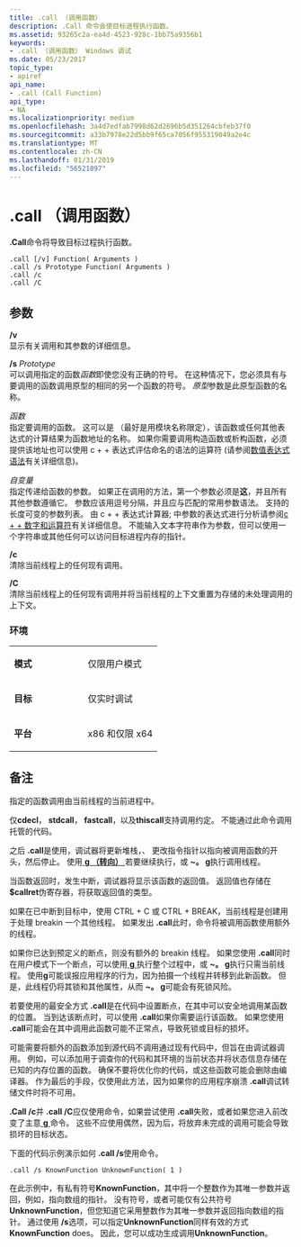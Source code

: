 ```yaml
---
title: .call （调用函数）
description: .Call 命令会使目标进程执行函数。
ms.assetid: 93265c2a-ea4d-4523-928c-1bb75a9356b1
keywords:
- .call （调用函数） Windows 调试
ms.date: 05/23/2017
topic_type:
- apiref
api_name:
- .call (Call Function)
api_type:
- NA
ms.localizationpriority: medium
ms.openlocfilehash: 3a4d7edfab7998d62d2696b5d351264cbfeb37f0
ms.sourcegitcommit: a33b7978e22d5bb9f65ca7056f955319049a2e4c
ms.translationtype: MT
ms.contentlocale: zh-CN
ms.lasthandoff: 01/31/2019
ms.locfileid: "56521897"
---
```

# <a name="call-call-function"></a>.call （调用函数）


**.Call**命令将导致目标过程执行函数。

```dbgsyntax
.call [/v] Function( Arguments ) 
.call /s Prototype Function( Arguments ) 
.call /c 
.call /C 
```

## <a name="span-idddkmetacallfunctiondbgspanspan-idddkmetacallfunctiondbgspanparameters"></a><span id="ddk_meta_call_function_dbg"></span><span id="DDK_META_CALL_FUNCTION_DBG"></span>参数


<span id="________v______"></span><span id="________V______"></span> **/v**   
显示有关调用和其参数的详细信息。

<span id="________s________Prototype______"></span><span id="________s________prototype______"></span><span id="________S________PROTOTYPE______"></span> **/s** *Prototype*   
可以调用指定的函数*函数*即使您没有正确的符号。 在这种情况下，您必须具有与要调用的函数调用原型的相同的另一个函数的符号。 *原型*参数是此原型函数的名称。

<span id="_______Function______"></span><span id="_______function______"></span><span id="_______FUNCTION______"></span> *函数*   
指定要调用的函数。 这可以是 （最好是用模块名称限定），该函数或任何其他表达式的计算结果为函数地址的名称。 如果你需要调用构造函数或析构函数，必须提供该地址也可以使用 c + + 表达式评估命名的语法的运算符 (请参阅[数值表达式语法](numerical-expression-syntax.md)有关详细信息)。

<span id="_______Arguments______"></span><span id="_______arguments______"></span><span id="_______ARGUMENTS______"></span> *自变量*   
指定传递给函数的参数。 如果正在调用的方法，第一个参数必须是**这**，并且所有其他参数遵循它。 参数应该用逗号分隔，并且应与匹配的常用参数语法。 支持的长度可变的参数列表。 由 c + + 表达式计算器; 中参数的表达式进行分析请参阅[c + + 数字和运算符](c---numbers-and-operators.md)有关详细信息。 不能输入文本字符串作为参数，但可以使用一个字符串或其他任何可以访问目标进程内存的指针。

<span id="________c______"></span><span id="________C______"></span> **/c**   
清除当前线程上的任何现有调用。

<span id="________C______"></span><span id="________c______"></span> **/C**   
清除当前线程上的任何现有调用并将当前线程的上下文重置为存储的未处理调用的上下文。

### <a name="span-idenvironmentspanspan-idenvironmentspanspan-idenvironmentspanenvironment"></a><span id="Environment"></span><span id="environment"></span><span id="ENVIRONMENT"></span>环境

<table>
<colgroup>
<col width="50%" />
<col width="50%" />
</colgroup>
<tbody>
<tr class="odd">
<td align="left"><p><strong>模式</strong></p></td>
<td align="left"><p>仅限用户模式</p></td>
</tr>
<tr class="even">
<td align="left"><p><strong>目标</strong></p></td>
<td align="left"><p>仅实时调试</p></td>
</tr>
<tr class="odd">
<td align="left"><p><strong>平台</strong></p></td>
<td align="left"><p>x86 和仅限 x64</p></td>
</tr>
</tbody>
</table>

 

<a name="remarks"></a>备注
-------

指定的函数调用由当前线程的当前进程中。

仅**cdecl**， **stdcall**， **fastcall**，以及**thiscall**支持调用约定。 不能通过此命令调用托管的代码。

之后 **.call**是使用，调试器将更新堆栈，、 更改指令指针以指向被调用函数的开头，然后停止。 使用[ **g （转向）** ](g--go-.md)若要继续执行，或 **~。 g**执行调用线程。

当函数返回时，发生中断，调试器将显示该函数的返回值。 返回值也存储在 **$callret**伪寄存器，将获取返回值的类型。

如果在已中断到目标中，使用 CTRL + C 或 CTRL + BREAK，当前线程是创建用于处理 breakin 一个其他线程。 如果发出 **.call**此时，命令将被调用函数使用额外的线程。

如果你已达到预定义的断点，则没有额外的 breakin 线程。 如果您使用 **.call**同时在用户模式下一个断点，可以使用[ **g** ](g--go-.md)执行整个过程中，或 **~。 g**执行只需当前线程。 使用**g**可能误报应用程序的行为，因为拍摄一个线程并转移到此新函数。 但是，此线程仍将其锁和其他属性，从而 **~。 g**可能会有死锁风险。

若要使用的最安全方式 **.call**是在代码中设置断点，在其中可以安全地调用某函数的位置。 当到达该断点时，可以使用 **.call**如果你需要运行该函数。 如果您使用 **.call**可能会在其中调用此函数可能不正常点，导致死锁或目标的损坏。

可能需要将额外的函数添加到源代码不调用通过现有代码中，但旨在由调试器调用。 例如，可以添加用于调查你的代码和其环境的当前状态并将状态信息存储在已知的内存位置的函数。 确保不要将优化你的代码，或这些函数可能会删除由编译器。 作为最后的手段，仅使用此方法，因为如果你的应用程序崩溃 **.call**调试转储文件时将不可用。

**.Call /c**并 **.call /C**应仅使用命令，如果尝试使用 **.call**失败，或者如果您进入前改变了主意[ **g** ](g--go-.md)命令。 这些不应使用偶然，因为后，将放弃未完成的调用可能会导致损坏的目标状态。

下面的代码示例演示如何 **.call /s**使用命令。

```dbgcmd
.call /s KnownFunction UnknownFunction( 1 )
```

在此示例中，有私有符号**KnownFunction**，其中将一个整数作为其唯一参数并返回，例如，指向数组的指针。 没有符号，或者可能仅有公共符号**UnknownFunction**，但您知道它采用整数作为其唯一参数并返回指向数组的指针。 通过使用 **/s**选项，可以指定**UnknownFunction**同样有效的方式**KnownFunction** does。 因此，您可以成功生成调用**UnknownFunction**。

 

 





